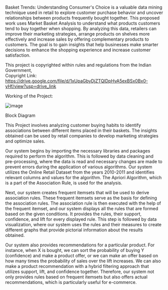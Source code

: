 Basket Trends: Understanding Consumer's Choice is a valuable data mining technique used in retail to explore customer purchase behavior and uncover relationships 
between products frequently bought together. This proposed work uses Market Basket Analysis to understand what products customers tend to buy together when shopping. 
By analyzing this data, retailers can improve their marketing strategies, arrange products on shelves more effectively and increase sales by offering complementary 
products to customers. The goal is to gain insights that help businesses make smarter decisions to enhance the shopping experience and increase customer satisfaction.

This project is copyrighted within rules and regulations from the Indian Government,<br>
Copyright Link: https://drive.google.com/file/d/1xUpaGbyDjZTQlDpHvA5exBSx0Bx0-yHf/view?usp=drive_link

Working of the Project: 

![image](https://github.com/vbs30/Basket-Trends-Understanding-Consumer-s-Choice/assets/95699405/02a5892e-447c-4332-ba4d-0861cf92a5a4)

Block Diagram

This Project involves analyzing customer buying habits to identify associations between different items placed in their baskets. The insights obtained can be used by 
retail companies to develop marketing strategies and optimize sales.

Our system begins by importing the necessary libraries and packages required to perform the algorithm. This is followed by data cleaning and pre-processing, where the 
data is read and necessary changes are made to prevent errors during the application of various algorithms. Our system utilizes the Online Retail Dataset from the years 
2010-2011 and identifies relevant columns and values for the algorithm. The Apriori Algorithm, which is a part of the Association Rule, is used for the analysis.

Next, our system creates frequent itemsets that will be used to derive association rules. These frequent itemsets serve as the basis for defining the association rules. 
The association rule is then executed with the help of the frequent itemset, and our system displays all the rules that are formed based on the given conditions. 
It provides the rules, their support, confidence, and lift for every displayed rule. This step is followed by data visualization, where our system uses the rules and 
their measures to create different graphs that provide pictorial information about the results obtained.

Our system also provides recommendations for a particular product. For instance, when X is bought, we can sort the probability of buying Y (confidence) and make a 
product offer, or we can make an offer based on how many times the probability of sales over the lift increases. We can also make a product recommendation with a 
hybrid filtering approach that utilizes support, lift, and confidence together. Therefore, our system not only provides rules based on frequent itemsets but also 
offers actual recommendations, which is particularly useful for e-commerce.

